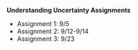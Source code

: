 **Understanding Uncertainty Assignments**

- Assignment 1: 9/5
- Assignment 2: 9/12-9/14
- Assignment 3: 9/23
